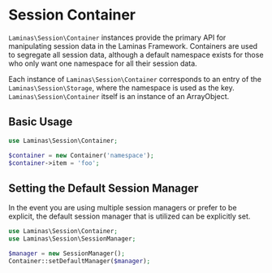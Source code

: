# Session Container

`Laminas\Session\Container` instances provide the primary API for manipulating session data in the Laminas
Framework. Containers are used to segregate all session data, although a default namespace exists
for those who only want one namespace for all their session data.

Each instance of `Laminas\Session\Container` corresponds to an entry of the `Laminas\Session\Storage`,
where the namespace is used as the key. `Laminas\Session\Container` itself is an instance of an
ArrayObject.

## Basic Usage

```php
use Laminas\Session\Container;

$container = new Container('namespace');
$container->item = 'foo';
```

## Setting the Default Session Manager

In the event you are using multiple session managers or prefer to be explicit, the default session
manager that is utilized can be explicitly set.

```php
use Laminas\Session\Container;
use Laminas\Session\SessionManager;

$manager = new SessionManager();
Container::setDefaultManager($manager);
```
